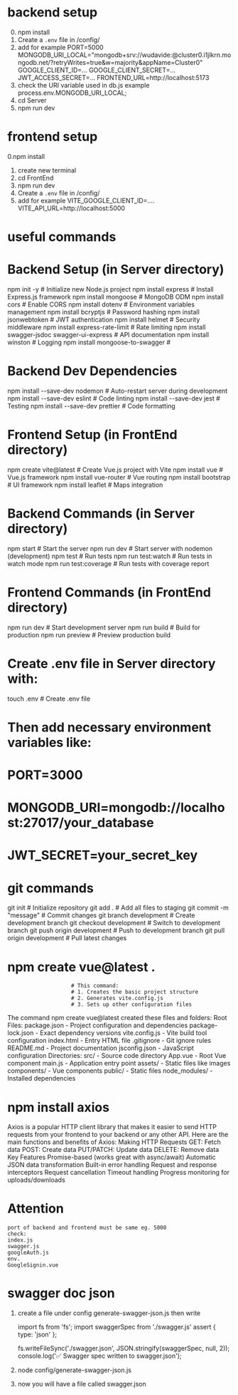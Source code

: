 # backend setup
0. npm install
1. Create a `.env` file in /config/
2. add for example
    PORT=5000
    MONGODB_URI_LOCAL="mongodb+srv://wudavide:<password>@cluster0.i1jlkrn.mongodb.net/?retryWrites=true&w=majority&appName=Cluster0"
    GOOGLE_CLIENT_ID=...
    GOOGLE_CLIENT_SECRET=...
    JWT_ACCESS_SECRET=...
    FRONTEND_URL=http://localhost:5173   
3. check the URI variable used in db.js
    example process.env.MONGODB_URI_LOCAL;
4. cd Server
5. npm run dev

# frontend setup
0.npm install
1. create new terminal
2. cd FrontEnd
3. npm run dev
4. Create a `.env` file in /config/
5. add for example
    VITE_GOOGLE_CLIENT_ID=....
    VITE_API_URL=http://localhost:5000


# useful commands 
# Backend Setup (in Server directory)
npm init -y                    # Initialize new Node.js project
npm install express           # Install Express.js framework
npm install mongoose         # MongoDB ODM
npm install cors            # Enable CORS
npm install dotenv          # Environment variables management
npm install bcryptjs        # Password hashing
npm install jsonwebtoken    # JWT authentication
npm install helmet          # Security middleware
npm install express-rate-limit  # Rate limiting
npm install swagger-jsdoc swagger-ui-express  # API documentation
npm install winston         # Logging
npm install mongoose-to-swagger  #

# Backend Dev Dependencies
npm install --save-dev nodemon  # Auto-restart server during development
npm install --save-dev eslint   # Code linting
npm install --save-dev jest     # Testing
npm install --save-dev prettier # Code formatting

# Frontend Setup (in FrontEnd directory)
npm create vite@latest         # Create Vue.js project with Vite
npm install vue               # Vue.js framework
npm install vue-router        # Vue routing
npm install bootstrap        # UI framework
npm install leaflet          # Maps integration

# Backend Commands (in Server directory)
npm start                    # Start the server
npm run dev                  # Start server with nodemon (development)
npm test                     # Run tests
npm run test:watch          # Run tests in watch mode
npm run test:coverage       # Run tests with coverage report

# Frontend Commands (in FrontEnd directory)
npm run dev                 # Start development server
npm run build              # Build for production
npm run preview            # Preview production build

# Create .env file in Server directory with:
touch .env                  # Create .env file
# Then add necessary environment variables like:
# PORT=3000
# MONGODB_URI=mongodb://localhost:27017/your_database
# JWT_SECRET=your_secret_key


# git commands
git init                    # Initialize repository
git add .                   # Add all files to staging
git commit -m "message"     # Commit changes
git branch development      # Create development branch
git checkout development    # Switch to development branch
git push origin development # Push to development branch
git pull origin development # Pull latest changes


# npm create vue@latest . 
                        # This command:
                        # 1. Creates the basic project structure
                        # 2. Generates vite.config.js
                        # 3. Sets up other configuration files

The command npm create vue@latest created these files and folders:
Root Files:
    package.json - Project configuration and dependencies
    package-lock.json - Exact dependency versions
    vite.config.js - Vite build tool configuration
    index.html - Entry HTML file
    .gitignore - Git ignore rules
    README.md - Project documentation
    jsconfig.json - JavaScript configuration
Directories:
    src/ - Source code directory
        App.vue - Root Vue component
        main.js - Application entry point
        assets/ - Static files like images
        components/ - Vue components
    public/ - Static files
    node_modules/ - Installed dependencies 



# npm install axios

Axios is a popular HTTP client library that makes it easier to send HTTP requests from your frontend to your backend or any other API. Here are the main functions and benefits of Axios:
Making HTTP Requests
GET: Fetch data
POST: Create data
PUT/PATCH: Update data
DELETE: Remove data
Key Features
Promise-based (works great with async/await)
Automatic JSON data transformation
Built-in error handling
Request and response interceptors
Request cancellation
Timeout handling
Progress monitoring for uploads/downloads



# Attention
    port of backend and frontend must be same eg. 5000
    check:
    index.js
    swagger.js
    googleAuth.js
    env.
    GoogleSignin.vue
    

# swagger doc json
1. create a file under config generate-swagger-json.js   then write
    
    import fs from 'fs';
    import swaggerSpec from './swagger.js' assert { type: 'json' };

    fs.writeFileSync('./swagger.json', JSON.stringify(swaggerSpec, null, 2));
    console.log('✅ Swagger spec written to swagger.json');
2. node config/generate-swagger-json.js
3. now you will have a file called swagger.json